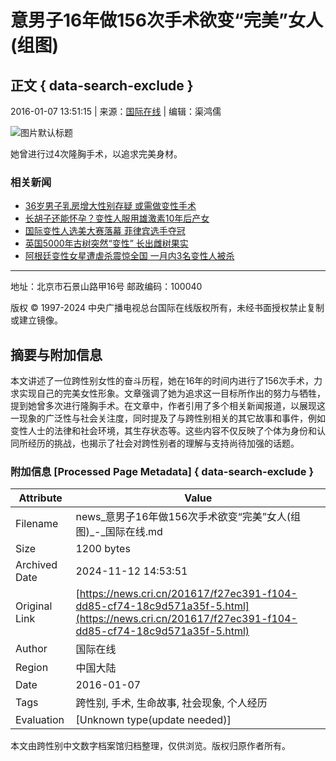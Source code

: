 # 意男子16年做156次手术欲变“完美”女人(组图)

## 正文 { data-search-exclude }


2016-01-07 13:51:15 | 来源：[国际在线](http://gb.cri.cn) | 编辑：渠鸿儒

![图片默认标题](https://p2.cri.cn/M00/22/05/CqgNOlaOAHSAU6FxAAAAAAAAAAA959.634x407.jpg)

她曾进行过4次隆胸手术，以追求完美身材。

### 相关新闻

- [36岁男子乳房增大性别存疑 或需做变性手术](http://news.cri.cn/2015-11-26/3309a76b-4004-c7c7-531e-21da3e8aa49c.html)
- [长胡子还能怀孕？变性人服用雄激素10年后产女](http://news.cri.cn/2015-11-15/e5703f56-fa13-b796-2b40-480288c2e32b.html)
- [国际变性人选美大赛落幕 菲律宾选手夺冠](http://news.cri.cn/2015-11-7/13a2dd38-6376-3d90-ef3d-8b2529b71cea.html)
- [英国5000年古树突然“变性” 长出雌树果实](http://news.cri.cn/2015-11-3/99815315-9b41-92c9-3314-92fa9179c06d.html)
- [阿根廷变性女星遭虐杀震惊全国 一月内3名变性人被杀](http://news.cri.cn/2015-10-16/545445fb-cb0d-e0d6-57d0-d93b91824d9f.html)

---

地址：北京市石景山路甲16号 邮政编码：100040

版权 © 1997-2024 中央广播电视总台国际在线版权所有，未经书面授权禁止复制或建立镜像。

## 摘要与附加信息

<!-- tcd_abstract -->
本文讲述了一位跨性别女性的奋斗历程，她在16年的时间内进行了156次手术，力求实现自己的完美女性形象。文章强调了她为追求这一目标所作出的努力与牺牲，提到她曾多次进行隆胸手术。在文章中，作者引用了多个相关新闻报道，以展现这一现象的广泛性与社会关注度，同时提及了与跨性别相关的其它故事和事件，例如变性人士的法律和社会环境，其生存状态等。这些内容不仅反映了个体为身份和认同所经历的挑战，也揭示了社会对跨性别者的理解与支持尚待加强的话题。
<!-- tcd_abstract_end -->

### 附加信息 [Processed Page Metadata] { data-search-exclude }

| Attribute       | Value                                  |
|-----------------|----------------------------------------|
| Filename        | news_意男子16年做156次手术欲变“完美”女人(组图)_-_国际在线.md                             |
| Size            | 1200 bytes                           |
| Archived Date   | 2024-11-12 14:53:51                             |
| Original Link   | [https://news.cri.cn/201617/f27ec391-f104-dd85-cf74-18c9d571a35f-5.html](https://news.cri.cn/201617/f27ec391-f104-dd85-cf74-18c9d571a35f-5.html)                       |
| Author          | 国际在线                               |
| Region          | 中国大陆                               |
| Date            | 2016-01-07                                 |
| Tags            | 跨性别, 手术, 生命故事, 社会现象, 个人经历                                 |
| Evaluation            | [Unknown type(update needed)]                                 |
<!-- tcd_table_end -->

本文由跨性别中文数字档案馆归档整理，仅供浏览。版权归原作者所有。
